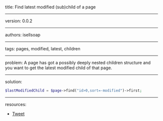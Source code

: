title: Find latest modified (sub)child of a page

----

version: 0.0.2

----

authors: isellsoap

----

tags: pages, modified, latest, children

----

problem:
A page has got a possibly deeply nested children structure and you want to get the latest modified child of that page.

----

solution:

```PHP
$lastModifiedChild = $page->find("id>0,sort=-modified")->first;
```

----

resources:
* [Tweet](https://twitter.com/isellsoap/status/361471127379378177)
